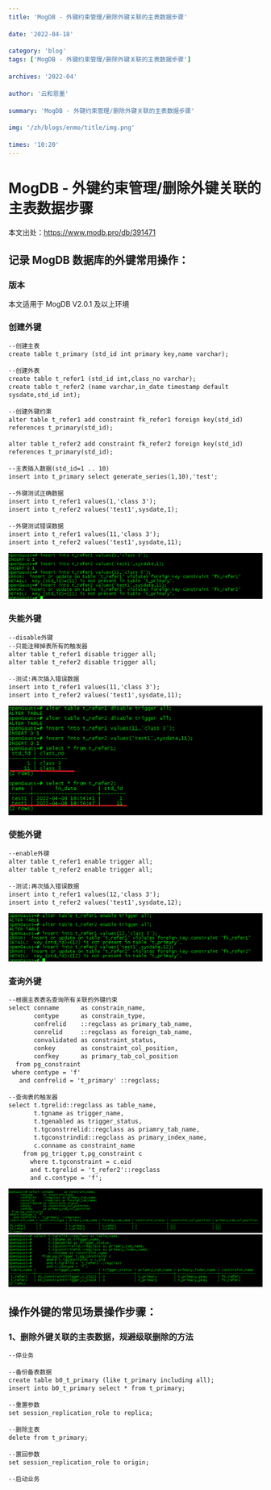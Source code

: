 ```yaml
---
title: 'MogDB - 外键约束管理/删除外键关联的主表数据步骤'

date: '2022-04-18'

category: 'blog'
tags: ['MogDB - 外键约束管理/删除外键关联的主表数据步骤']

archives: '2022-04'

author: '云和恩墨'

summary: 'MogDB - 外键约束管理/删除外键关联的主表数据步骤'

img: '/zh/blogs/enmo/title/img.png'

times: '10:20'
---
```


# MogDB - 外键约束管理/删除外键关联的主表数据步骤

本文出处：https://www.modb.pro/db/391471

## 记录 MogDB 数据库的外键常用操作：

### 版本

本文适用于 MogDB V2.0.1 及以上环境

### 创建外键

```
--创建主表
create table t_primary (std_id int primary key,name varchar);

--创建外表
create table t_refer1 (std_id int,class_no varchar);
create table t_refer2 (name varchar,in_date timestamp default sysdate,std_id int);

--创建外键约束
alter table t_refer1 add constraint fk_refer1 foreign key(std_id) references t_primary(std_id);

alter table t_refer2 add constraint fk_refer2 foreign key(std_id) references t_primary(std_id);

--主表插入数据(std_id=1 .. 10)
insert into t_primary select generate_series(1,10),'test';

--外键测试正确数据
insert into t_refer1 values(1,'class 3');
insert into t_refer2 values('test1',sysdate,1);

--外键测试错误数据
insert into t_refer1 values(11,'class 3');
insert into t_refer2 values('test1',sysdate,11);
```

<img src='./images/20220408-11f29897-a4b6-4f2e-a8c2-f679957fe730.png'>

### 失能外键

```
--disable外键
--只能注释掉表所有的触发器
alter table t_refer1 disable trigger all;
alter table t_refer2 disable trigger all;

--测试:再次插入错误数据
insert into t_refer1 values(11,'class 3');
insert into t_refer2 values('test1',sysdate,11);
```

<img src='./images/20220408-0e8866ab-114c-42ab-9bb6-234f8a40acd3.png'>

### 使能外键

```
--enable外键
alter table t_refer1 enable trigger all;
alter table t_refer2 enable trigger all;

--测试:再次插入错误数据
insert into t_refer1 values(12,'class 3');
insert into t_refer2 values('test1',sysdate,12);
```

<img src='./images/20220408-855d3678-23bd-4f69-bdaf-71f840096cd3.png'>

### 查询外键

```
--根据主表表名查询所有关联的外键约束
select conname      as constrain_name,
       contype      as constrain_type,
       confrelid    ::regclass as primary_tab_name,
       conrelid     ::regclass as foreign_tab_name,
       convalidated as constraint_status,
       conkey       as constraint_col_position,
       confkey      as primary_tab_col_position
  from pg_constraint
 where contype = 'f'
   and confrelid = 't_primary' ::regclass;

--查询表的触发器
select t.tgrelid::regclass as table_name,
       t.tgname as trigger_name,
       t.tgenabled as trigger_status,
       t.tgconstrrelid::regclass as priamry_tab_name,
       t.tgconstrindid::regclass as primary_index_name,
       c.conname as constraint_name
    from pg_trigger t,pg_constraint c
      where t.tgconstraint = c.oid
      and t.tgrelid = 't_refer2'::regclass
      and c.contype = 'f';

```

<img src='./images/20220408-75524765-1188-47d0-b432-664e001638a5.png'>

<img src='./images/20220408-685e0f51-303d-416a-970c-d73aea1bb48f.png'>

## 操作外键的常见场景操作步骤：

### 1、删除外键关联的主表数据，规避级联删除的方法

```
--停业务

--备份备表数据
create table b0_t_primary (like t_primary including all);
insert into b0_t_primary select * from t_primary;

--重置参数
set session_replication_role to replica;

--删除主表
delete from t_primary;

--置回参数
set session_replication_role to origin;

--启动业务
```
